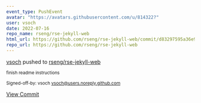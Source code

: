 ```yaml
---
event_type: PushEvent
avatar: "https://avatars.githubusercontent.com/u/814322?"
user: vsoch
date: 2022-07-16
repo_name: rseng/rse-jekyll-web
html_url: https://github.com/rseng/rse-jekyll-web/commit/d83297595a36e9ad74608107363af20531fcbf14
repo_url: https://github.com/rseng/rse-jekyll-web
---
```


<a href='https://github.com/vsoch' target='_blank'>vsoch</a> pushed to <a href='https://github.com/rseng/rse-jekyll-web' target='_blank'>rseng/rse-jekyll-web</a>

<small>finish readme instructions

Signed-off-by: vsoch <vsoch@users.noreply.github.com></small>

<a href='https://github.com/rseng/rse-jekyll-web/commit/d83297595a36e9ad74608107363af20531fcbf14' target='_blank'>View Commit</a>